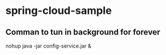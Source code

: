 # spring-cloud-sample

## Comman to tun in background for forever

nohup java -jar config-service.jar &

